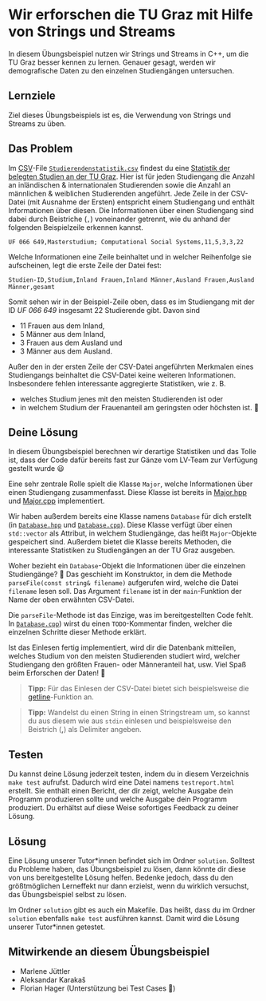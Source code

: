# Wir erforschen die TU Graz mit Hilfe von Strings und Streams

In diesem Übungsbeispiel nutzen wir Strings und Streams in C++, um die TU Graz besser kennen zu lernen. Genauer gesagt, werden wir demografische Daten zu den einzelnen Studiengängen untersuchen.

## Lernziele

Ziel dieses Übungsbeispiels ist es, die Verwendung von Strings und Streams zu üben.

## Das Problem

Im [CSV](https://de.wikipedia.org/wiki/CSV_(Dateiformat))-File [`Studierendenstatistik.csv`](Semester%2002/OOP1/pr0jects/cpp-exercises/week_5/read_tugraz_file/Studierendenstatistik.csv) findest du eine [Statistik der belegten Studien an der TU Graz](https://online.tugraz.at/tug_online/ee/ui/ca2/app/desktop/#/pl/ui/$ctx/Studierendenstatistik.html?$ctx=design=ca2;header=max;lang=de&pAuswertung=8&pGruppierung=1&pSJ=1665&pSemester=S&pVerteilungsschluessel=TRUE). Hier ist für jeden Studiengang die Anzahl an inländischen & internationalen Studierenden sowie die Anzahl an männlichen & weiblichen Studierenden angeführt. Jede Zeile in der CSV-Datei (mit Ausnahme der Ersten) entspricht einem Studiengang und enthält Informationen über diesen. Die Informationen über einen Studiengang sind dabei durch Beistriche (`,`) voneinander getrennt, wie du anhand der folgenden Beispielzeile erkennen kannst.

```
UF 066 649,Masterstudium; Computational Social Systems,11,5,3,3,22
```

Welche Informationen eine Zeile beinhaltet und in welcher Reihenfolge sie aufscheinen, legt die erste Zeile der Datei fest:

```
Studien-ID,Studium,Inland Frauen,Inland Männer,Ausland Frauen,Ausland Männer,gesamt
```

Somit sehen wir in der Beispiel-Zeile oben, dass es im Studiengang mit der ID *UF 066 649* insgesamt 22 Studierende gibt. Davon sind
 - 11 Frauen aus dem Inland,
 - 5 Männer aus dem Inland,
 - 3 Frauen aus dem Ausland und
 - 3 Männer aus dem Ausland.

Außer den in der ersten Zeile der CSV-Datei angeführten Merkmalen eines Studiengangs beinhaltet die CSV-Datei keine weiteren Informationen. Insbesondere fehlen interessante aggregierte Statistiken, wie z. B.

 - welches Studium jenes mit den meisten Studierenden ist oder
 - in welchem Studium der Frauenanteil am geringsten oder höchsten ist. 🙁️

## Deine Lösung

In diesem Übungsbeispiel berechnen wir derartige Statistiken und das Tolle ist, dass der Code dafür bereits fast zur Gänze vom LV-Team zur Verfügung gestellt wurde 😃️

Eine sehr zentrale Rolle spielt die Klasse `Major`, welche Informationen über einen Studiengang zusammenfasst. Diese Klasse ist bereits in [Major.hpp](Semester%2002/OOP1/pr0jects/cpp-exercises/week_5/read_tugraz_file/Major.hpp) und [Major.cpp](Semester%2002/OOP1/pr0jects/cpp-exercises/week_5/read_tugraz_file/Major.cpp) implementiert.

Wir haben außerdem bereits eine Klasse namens `Database` für dich erstellt (in [`Database.hpp`](Semester%2002/OOP1/pr0jects/cpp-exercises/week_5/read_tugraz_file/Database.hpp) und [`Database.cpp`](Semester%2002/OOP1/pr0jects/cpp-exercises/week_5/read_tugraz_file/Database.cpp)). Diese Klasse verfügt über einen `std::vector` als Attribut, in welchem Studiengänge, das heißt `Major`-Objekte gespeichert sind. Außerdem bietet die Klasse bereits Methoden, die interessante Statistiken zu Studiengängen an der TU Graz ausgeben.

Woher bezieht ein `Database`-Objekt die Informationen über die einzelnen Studiengänge? 🤔️ Das geschieht im Konstruktor, in dem die Methode `parseFile(const string& filename)` aufgerufen wird, welche die Datei `filename` lesen soll. Das Argument `filename` ist in der `main`-Funktion der Name der oben erwähnten CSV-Datei.

Die `parseFile`-Methode ist das Einzige, was im bereitgestellten Code fehlt. In [`Database.cpp`](Semester%2002/OOP1/pr0jects/cpp-exercises/week_5/read_tugraz_file/Database.cpp)) wirst du einen `TODO`-Kommentar finden, welcher die einzelnen Schritte dieser Methode erklärt.

Ist das Einlesen fertig implementiert, wird dir die Datenbank mitteilen, welches Studium von den meisten Studierenden studiert wird, welcher Studiengang den größten Frauen- oder Männeranteil hat, usw. Viel Spaß beim Erforschen der Daten! 🙂️

> **Tipp:** Für das Einlesen der CSV-Datei bietet sich beispielsweise die [getline](https://www.cplusplus.com/reference/string/string/getline/)-Funktion an.

> **Tipp:** Wandelst du einen String in einen Stringstream um, so kannst du aus diesem wie aus `stdin` einlesen und beispielsweise den Beistrich (**,**) als Delimiter angeben.

## Testen

Du kannst deine Lösung jederzeit testen, indem du in diesem Verzeichnis `make test` aufrufst. Dadurch wird eine Datei namens `testreport.html` erstellt. Sie enthält einen Bericht, der dir zeigt, welche Ausgabe dein Programm produzieren sollte und welche Ausgabe dein Programm produziert. Du erhältst auf diese Weise sofortiges Feedback zu deiner Lösung.

## Lösung

Eine Lösung unserer Tutor\*innen befindet sich im Ordner `solution`. Solltest du Probleme haben, das Übungsbeispiel zu lösen, dann könnte dir diese von uns bereitgestellte Lösung helfen. Bedenke jedoch, dass du den größtmöglichen Lerneffekt nur dann erzielst, wenn du wirklich versuchst, das Übungsbeispiel selbst zu lösen.

Im Ordner `solution` gibt es auch ein Makefile. Das heißt, dass du im Ordner `solution` ebenfalls `make test` ausführen kannst. Damit wird die Lösung unserer Tutor\*innen getestet.

## Mitwirkende an diesem Übungsbeispiel

- Marlene Jüttler
- Aleksandar Karakaš
- Florian Hager (Unterstützung bei Test Cases 🙂️)

